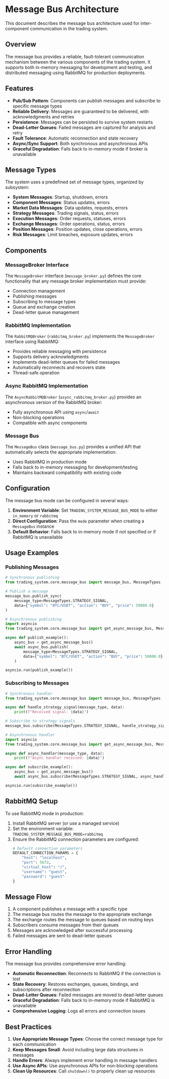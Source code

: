 # Message Bus Architecture

This document describes the message bus architecture used for inter-component communication in the trading system.

## Overview

The message bus provides a reliable, fault-tolerant communication mechanism between the various components of the trading system. It supports both in-memory messaging for development and testing, and distributed messaging using RabbitMQ for production deployments.

## Features

- **Pub/Sub Pattern**: Components can publish messages and subscribe to specific message types
- **Reliable Delivery**: Messages are guaranteed to be delivered, with acknowledgments and retries
- **Persistence**: Messages can be persisted to survive system restarts
- **Dead-Letter Queues**: Failed messages are captured for analysis and retry
- **Fault Tolerance**: Automatic reconnection and state recovery
- **Async/Sync Support**: Both synchronous and asynchronous APIs
- **Graceful Degradation**: Falls back to in-memory mode if broker is unavailable

## Message Types

The system uses a predefined set of message types, organized by subsystem:

- **System Messages**: Startup, shutdown, errors
- **Component Messages**: Status updates, errors
- **Market Data Messages**: Data updates, requests, errors
- **Strategy Messages**: Trading signals, status, errors
- **Execution Messages**: Order requests, statuses, errors
- **Exchange Messages**: Order operations, status, errors
- **Position Messages**: Position updates, close operations, errors
- **Risk Messages**: Limit breaches, exposure updates, errors

## Components

### MessageBroker Interface

The `MessageBroker` interface (`message_broker.py`) defines the core functionality that any message broker implementation must provide:

- Connection management
- Publishing messages
- Subscribing to message types
- Queue and exchange creation
- Dead-letter queue management

### RabbitMQ Implementation

The `RabbitMQBroker` (`rabbitmq_broker.py`) implements the `MessageBroker` interface using RabbitMQ:

- Provides reliable messaging with persistence
- Supports delivery acknowledgments
- Implements dead-letter queues for failed messages
- Automatically reconnects and recovers state
- Thread-safe operation

### Async RabbitMQ Implementation

The `AsyncRabbitMQBroker` (`async_rabbitmq_broker.py`) provides an asynchronous version of the RabbitMQ broker:

- Fully asynchronous API using `async`/`await`
- Non-blocking operations
- Compatible with async components

### Message Bus

The `MessageBus` class (`message_bus.py`) provides a unified API that automatically selects the appropriate implementation:

- Uses RabbitMQ in production mode
- Falls back to in-memory messaging for development/testing
- Maintains backward compatibility with existing code

## Configuration

The message bus mode can be configured in several ways:

1. **Environment Variable**: Set `TRADING_SYSTEM_MESSAGE_BUS_MODE` to either `in_memory` or `rabbitmq`
2. **Direct Configuration**: Pass the `mode` parameter when creating a `MessageBus` instance
3. **Default Behavior**: Falls back to in-memory mode if not specified or if RabbitMQ is unavailable

## Usage Examples

### Publishing Messages

```python
# Synchronous publishing
from trading_system.core.message_bus import message_bus, MessageTypes

# Publish a message
message_bus.publish_sync(
    message_type=MessageTypes.STRATEGY_SIGNAL,
    data={"symbol": "BTC/USDT", "action": "BUY", "price": 50000.0}
)

# Asynchronous publishing
import asyncio
from trading_system.core.message_bus import get_async_message_bus, MessageTypes

async def publish_example():
    async_bus = get_async_message_bus()
    await async_bus.publish(
        message_type=MessageTypes.STRATEGY_SIGNAL,
        data={"symbol": "BTC/USDT", "action": "BUY", "price": 50000.0}
    )

asyncio.run(publish_example())
```

### Subscribing to Messages

```python
# Synchronous handler
from trading_system.core.message_bus import message_bus, MessageTypes

async def handle_strategy_signal(message_type, data):
    print(f"Received signal: {data}")

# Subscribe to strategy signals
message_bus.subscribe(MessageTypes.STRATEGY_SIGNAL, handle_strategy_signal)

# Asynchronous handler
import asyncio
from trading_system.core.message_bus import get_async_message_bus, MessageTypes

async def async_handler(message_type, data):
    print(f"Async handler received: {data}")

async def subscribe_example():
    async_bus = get_async_message_bus()
    await async_bus.subscribe(MessageTypes.STRATEGY_SIGNAL, async_handler)

asyncio.run(subscribe_example())
```

## RabbitMQ Setup

To use RabbitMQ mode in production:

1. Install RabbitMQ server (or use a managed service)
2. Set the environment variable: `TRADING_SYSTEM_MESSAGE_BUS_MODE=rabbitmq`
3. Ensure the RabbitMQ connection parameters are configured:
   ```python
   # Default connection parameters
   DEFAULT_CONNECTION_PARAMS = {
       "host": "localhost",
       "port": 5672,
       "virtual_host": "/",
       "username": "guest",
       "password": "guest"
   }
   ```

## Message Flow

1. A component publishes a message with a specific type
2. The message bus routes the message to the appropriate exchange
3. The exchange routes the message to queues based on routing keys
4. Subscribers consume messages from their queues
5. Messages are acknowledged after successful processing
6. Failed messages are sent to dead-letter queues

## Error Handling

The message bus provides comprehensive error handling:

- **Automatic Reconnection**: Reconnects to RabbitMQ if the connection is lost
- **State Recovery**: Restores exchanges, queues, bindings, and subscriptions after reconnection
- **Dead-Letter Queues**: Failed messages are moved to dead-letter queues
- **Graceful Degradation**: Falls back to in-memory mode if RabbitMQ is unavailable
- **Comprehensive Logging**: Logs all errors and connection issues

## Best Practices

1. **Use Appropriate Message Types**: Choose the correct message type for each communication
2. **Keep Messages Small**: Avoid including large data structures in messages
3. **Handle Errors**: Always implement error handling in message handlers
4. **Use Async APIs**: Use asynchronous APIs for non-blocking operations
5. **Clean Up Resources**: Call `shutdown()` to properly clean up resources 